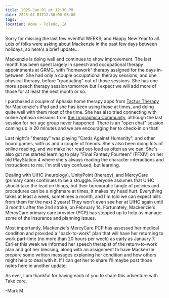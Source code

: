 ```yaml
---
title: 2025-Jan-01 at 12:30 PM
date: 2025-01-01T12:30:00-05:00
tags:
location: Home - Toledo, IA
---
```

Sorry for missing the last few eventful WEEKS, and Happy New Year to all.  Lots of folks were asking about Mackenzie in the past few days between holidays, so here's a brief update...  

Mackenzie is doing well and continues to show improvement.  The last month has been spent largely in speech and occupational therapy appointments at GRMC, with "homework" therapy assigned for the days in-between.  She had only a couple occupational therapy sessions, and one physical therapy, before "graduating" out of those sessions.  She has one more speech therapy session tomorrow but I expect we will add more of those for at least the next month or so.  

I purchased a couple of Aphasia home therapy apps from [Tactus Therapy](https://tactustherapy.com/#) for Mackenzie's iPad and she has been using those at times, and doing quite well with them most of the time.  She has also tried connecting with online Aphasia sessions from [the Lingraphica Community](https://community.lingraphica.com/c/virtual-connections-sessions/), although the last session for her age group never happened.  There is an "open chat" session coming up in 20 minutes and we are encouraging her to check-in on that!         

Last night's "therapy" was playing "Cards Against Humanity", and other board games, with us and a couple of friends.  She's also been doing lots of online reading, and we make her read out-loud as often as we can.  She's also got me started learning to play "Final Fantasy Fourteen" (FFXIV) on her old PlayStation 4 where she's always reading the character interactions and instructions to me.  I'm still very confused, but learning.     

Dealing with UIHC (neurology), UnityPoint (therapy), and MercyCare (primary care) continues to be a struggle.  Everyone assumes that UIHC should take the lead on things, but their bureauratic tangle of policies and procedures can be a nightmare at times, it makes my head hurt.  Everything takes at least a week, sometimes a month, and I'm told we can expect bills from them for the next 2 years!  They won't even see her at UIHC again until 3 months after the 2nd stroke, on February 14.  Fortunately, Mackenzie's MercyCare primary care provider (PCP) has stepped up to help us manage some of the insurance and planning issues.

Most importantly, Mackenzie's MercyCare PCP has assessed her medical condition and provided a "back-to-work" plan that will have her returning to work part-time (no more than 20 hours per week) as early as January 7.  Earlier this week we informed her speech therapist of the return-to-work plan and got her blessing, along with an assignment to have Mackenzie prepare some written messages explaning her condition and how others might help to deal with it.  If I can get her to share I'll maybe post those notes here in another update.        

As ever, I am thankful for having each of you to share this adventure with.  Take care.

-Mark M.

